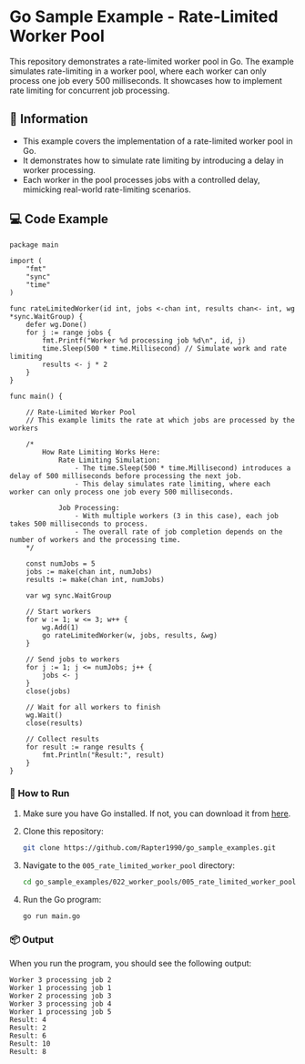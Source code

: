 # Go Sample Example - Rate-Limited Worker Pool

This repository demonstrates a rate-limited worker pool in Go. The example simulates rate-limiting in a worker pool, where each worker can only process one job every 500 milliseconds. It showcases how to implement rate limiting for concurrent job processing.

## 📖 Information

<ul style="list-style-type:disc">
  <li>This example covers the implementation of a rate-limited worker pool in Go.</li>
  <li>It demonstrates how to simulate rate limiting by introducing a delay in worker processing.</li>
  <li>Each worker in the pool processes jobs with a controlled delay, mimicking real-world rate-limiting scenarios.</li>
</ul>

## 💻 Code Example

```golang
package main

import (
	"fmt"
	"sync"
	"time"
)

func rateLimitedWorker(id int, jobs <-chan int, results chan<- int, wg *sync.WaitGroup) {
	defer wg.Done()
	for j := range jobs {
		fmt.Printf("Worker %d processing job %d\n", id, j)
		time.Sleep(500 * time.Millisecond) // Simulate work and rate limiting
		results <- j * 2
	}
}

func main() {

	// Rate-Limited Worker Pool
	// This example limits the rate at which jobs are processed by the workers

	/*
		How Rate Limiting Works Here:
			Rate Limiting Simulation:
				- The time.Sleep(500 * time.Millisecond) introduces a delay of 500 milliseconds before processing the next job.
				- This delay simulates rate limiting, where each worker can only process one job every 500 milliseconds.

			Job Processing:
				- With multiple workers (3 in this case), each job takes 500 milliseconds to process.
				- The overall rate of job completion depends on the number of workers and the processing time.
	*/

	const numJobs = 5
	jobs := make(chan int, numJobs)
	results := make(chan int, numJobs)

	var wg sync.WaitGroup

	// Start workers
	for w := 1; w <= 3; w++ {
		wg.Add(1)
		go rateLimitedWorker(w, jobs, results, &wg)
	}

	// Send jobs to workers
	for j := 1; j <= numJobs; j++ {
		jobs <- j
	}
	close(jobs)

	// Wait for all workers to finish
	wg.Wait()
	close(results)

	// Collect results
	for result := range results {
		fmt.Println("Result:", result)
	}
}
```

### 🏃 How to Run

1. Make sure you have Go installed. If not, you can download it from [here](https://golang.org/dl/).
2. Clone this repository:

   ```bash
   git clone https://github.com/Rapter1990/go_sample_examples.git
   ```

3. Navigate to the `005_rate_limited_worker_pool` directory:

   ```bash
   cd go_sample_examples/022_worker_pools/005_rate_limited_worker_pool
   ```

4. Run the Go program:

   ```bash
   go run main.go
   ```

### 📦 Output

When you run the program, you should see the following output:

```
Worker 3 processing job 2
Worker 1 processing job 1
Worker 2 processing job 3
Worker 3 processing job 4
Worker 1 processing job 5
Result: 4
Result: 2 
Result: 6 
Result: 10
Result: 8
```